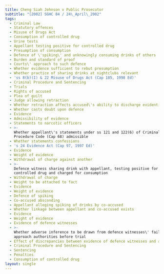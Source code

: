 ```yaml
---
title: Cheng Siah Johnson v Public Prosecutor
subtitle: "[2002] SGHC 84 / 24\_April\_2002"
tags:
  - Criminal Law
  - Statutory offences
  - Misuse of Drugs Act
  - Consumption of controlled drug
  - Urine tests
  - Appellant testing positive for controlled drug
  - Presumption of consumption
  - Defence of \'spiking\' and unknowingly consuming drinks of others
  - Burden and standard of proof
  - Courts\' approach to such defence
  - Whether evidence sufficient to rebut presumption
  - Whether practice of sharing drinks at nightclubs relevant
  - 'ss 8(b)(I) & 22 Misuse of Drugs Act (Cap 185, 1998 Ed)'
  - Criminal Procedure and Sentencing
  - Trials
  - Rights of accused
  - Plea of guilt
  - Judge allowing retraction
  - Whether retraction affects accused\'s ability to discharge evidential burden
  - Whether casts doubt upon defence
  - Evidence
  - Admissibility of evidence
  - Statements to narcotic officers
  - >-
    Whether appellant\'s statements under ss 121 and 122(6) of Criminal
    Procedure Code (Cap 68) admissible
  - Whether statements confessions
  - 's 24 Evidence Act (Cap 97, 1997 Ed)'
  - Evidence
  - Weight of evidence
  - Withdrawal of charge against another
  - >-
    Defence witness sharing drink with appellant, testing positive for
    controlled drug and charged for consumption
  - Withdrawal of charge
  - Weight to be attached to fact
  - Evidence
  - Weight of evidence
  - Defence of spiking
  - Co-accused absconding
  - Appellant alleging spiking of drinks by co-accused
  - Whether linkage between appellant and co-accused exists
  - Evidence
  - Weight of evidence
  - Evidence of defence witnesses
  - >-
    Whether adverse inference to be drawn from defence witnesses\' failure to
    approach authorities before trial
  - Effect of discrepancies between evidence of defence witnesses and appellant
  - Criminal Procedure and Sentencing
  - Sentencing
  - Penalties
  - Consumption of controlled drug
layout: single
---
```


